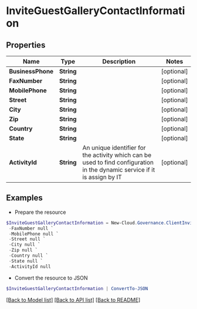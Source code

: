 # InviteGuestGalleryContactInformation
## Properties

Name | Type | Description | Notes
------------ | ------------- | ------------- | -------------
**BusinessPhone** | **String** |  | [optional] 
**FaxNumber** | **String** |  | [optional] 
**MobilePhone** | **String** |  | [optional] 
**Street** | **String** |  | [optional] 
**City** | **String** |  | [optional] 
**Zip** | **String** |  | [optional] 
**Country** | **String** |  | [optional] 
**State** | **String** |  | [optional] 
**ActivityId** | **String** | An unique identifier for the activity which can be used to find configuration in the dynamic service if it is assign by IT | [optional] 

## Examples

- Prepare the resource
```powershell
$InviteGuestGalleryContactInformation = New-Cloud.Governance.ClientInviteGuestGalleryContactInformation  -BusinessPhone null `
 -FaxNumber null `
 -MobilePhone null `
 -Street null `
 -City null `
 -Zip null `
 -Country null `
 -State null `
 -ActivityId null
```

- Convert the resource to JSON
```powershell
$InviteGuestGalleryContactInformation | ConvertTo-JSON
```

[[Back to Model list]](../README.md#documentation-for-models) [[Back to API list]](../README.md#documentation-for-api-endpoints) [[Back to README]](../README.md)

